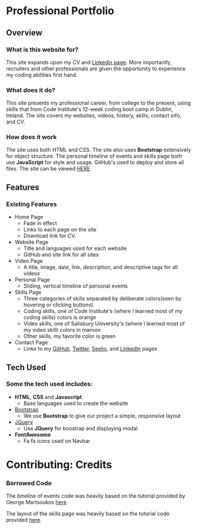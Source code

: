 # Professional Portfolio
 
## Overview
 
### What is this website for?
 
This site expands upon my CV and [Linkedin page](https://www.linkedin.com/in/rebecca-schrader-076731109/). More importantly, recruiters and other professionals are given the opportunity to experience my coding abilities first hand.   
 
### What does it do?
 
This site presents my professional career, from college to the present, using skills that from Code Institute's 12-week coding boot camp in Dublin, Ireland. The site covers my websites, videos, history, skills, contact info, and CV.
 
### How does it work
 
The site uses both HTML and CSS. The site also uses **Bootstrap** extensively for object structure. The personal timeline of events and skills page both use **JavaScript** for style and usage. GitHub's used to deploy and store all files. The site can be viewed [HERE](https://rmschrader1994.github.io/Portfolio/)

## Features
 
### Existing Features
- Home Page
    - Fade in effect 
    - Links to each page on the site 
    - Download link for CV.
- Website Page
    - Title and languages used for each website
    - GitHub and site link for all sites
- Video Page
    - A title, image, date, link, description, and descriptive tags for all videos
- Personal Page
    - Sliding, vertical timeline of personal events
- Skills Page
    - Three categories of skills separated by deliberate colors(seen by hovering or clicking buttons)
    - Coding skills, one of Code Institute's (where I learned most of my coding skills) colors is orange
    - Video skills, one of Salisbury University's (where I learned most of my video skill) colors in maroon
    - Other skills, my favorite color is green
- Contact Page
    - Links to my [GitHub](https://github.com/RMSchrader1994/), [Twitter](https://twitter.com/schrader_may), [Seelio](https://seelio.com/schrader1994), and [LinkedIn](https://www.linkedin.com/in/rebecca-schrader-076731109/) pages

## Tech Used

### Some the tech used includes:
- **HTML**, **CSS** and **Javascript**
  - Base languages used to create the website
- [Bootstrap](http://getbootstrap.com/)
    - We use **Bootstrap** to give our project a simple, responsive layout
- [JQuery](https://jquery.com)
    - Use **JQuery** for boostrap and displaying modal
- **FontAwesome**
    - Fa fa icons used on Navbar

# Contributing: Credits

### Borrowed Code

The timeline of events code was heavily based on the tutorial provided by George Martsoukos [here](https://webdesign.tutsplus.com/tutorials/building-a-vertical-timeline-with-css-and-a-touch-of-javascript--cms-26528).

The layout of the skills page was heavily based on the tutorial code provided [here](https://www.codesmite.com/article/how-to-create-pure-css-hexagonal-grids).